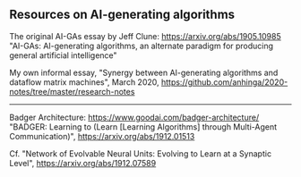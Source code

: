 ## Resources on AI-generating algorithms

The original AI-GAs essay by Jeff Clune: https://arxiv.org/abs/1905.10985
"AI-GAs: AI-generating algorithms, an alternate paradigm for producing general artificial intelligence"

My own informal essay, "Synergy between AI-generating algorithms and dataflow matrix machines", March 2020,
https://github.com/anhinga/2020-notes/tree/master/research-notes

---

Badger Architecture: https://www.goodai.com/badger-architecture/
"BADGER: Learning to (Learn [Learning Algorithms] through Multi-Agent Communication)", https://arxiv.org/abs/1912.01513

Cf. "Network of Evolvable Neural Units: Evolving to Learn at a Synaptic Level", https://arxiv.org/abs/1912.07589

